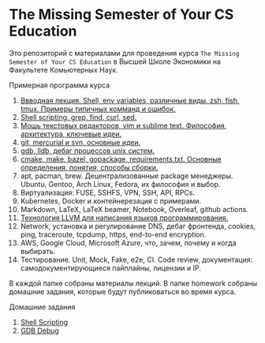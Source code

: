 # The Missing Semester of Your CS Education

Это репозиторий с материалами для проведения курса
`The Missing Semester of Your CS Education` в Высшей Школе Экономики на
Факультете Комьютерных Наук.

Примерная программа курса

1. [Ввводная лекция. Shell, env variables, различные виды, zsh, fish, tmux. Примеры типичных комманд и ошибок.](./intro)
1. [Shell scripting, grep, find, curl, sed.](./shell_scripting)
1. [Мощь текстовых редакторов, vim и sublime text. Философия, архитектура, ключевые идеи.](./text_editors)
1. [git, mercurial и svn, основные идеи.](./version_control)
1. [gdb, lldb, дебаг процессов unix систем.](./gdb)
1. [cmake, make, bazel, gopackage, requirements.txt. Основные определения, понятия, способы сборки.](./build_systems)
1. apt, pacman, brew. Децентрализованные package менеджеры. Ubuntu, Gentoo, Arch Linux, Fedora, их философия и выбор.
1. Виртуализация: FUSE, SSHFS, VPN, SSH, API, RPCs.
1. Kubernetes, Docker и контейнерезация с примерами.
1. Markdown, LaTeX, LaTeX beamer, Notebook, Overleaf, github actions.
1. [Технология LLVM для написания языков программирования.](./llvm)
1. Network, установка и регулирование DNS, дебаг фронтенда, cookies, ping, traceroute, tcpdump, https, end-to-end encryption.
1. AWS, Google Cloud, Microsoft Azure, что, зачем, почему и когда выбирать.
1. Тестирование. Unit, Mock, Fake, e2e, CI. Code review, документация: самодокументирующиеся пайплайны, лицензии и IP.

В каждой папке собраны материалы лекций. В папке homework собраны домашние задания, которые будут публиковаться во время курса.

Домашние задания

1. [Shell Scripting](./homework/shell_scripting)
1. [GDB Debug](./homework/gdb_debug)
